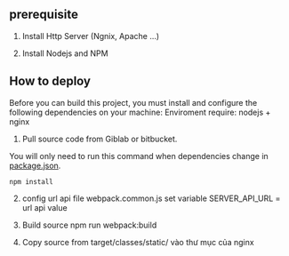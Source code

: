## prerequisite

1. Install Http Server (Ngnix, Apache ...)

2. Install Nodejs and NPM

## How to deploy

Before you can build this project, you must install and configure the following dependencies on your machine:
Enviroment require: nodejs + nginx

1. Pull source code from Giblab or bitbucket.

You will only need to run this command when dependencies change in [package.json](package.json).

    npm install

2. config url api file webpack.common.js
   set variable SERVER_API_URL = url api value
3. Build source
   npm run webpack:build

4. Copy source from target/classes/static/ vào thư mục của nginx
